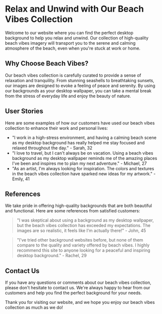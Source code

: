 <!--font:Dancing Script-->

# Relax and Unwind with Our Beach Vibes Collection

Welcome to our website where you can find the perfect desktop background to help you relax and unwind. Our collection of high-quality beach vibes imagery will transport you to the serene and calming atmosphere of the beach, even when you're stuck at work or home.

## Why Choose Beach Vibes?

Our beach vibes collection is carefully curated to provide a sense of relaxation and tranquility. From stunning seashells to breathtaking sunsets, our images are designed to evoke a feeling of peace and serenity. By using our backgrounds as your desktop wallpaper, you can take a mental break from the stress of everyday life and enjoy the beauty of nature.

## User Stories

Here are some examples of how our customers have used our beach vibes collection to enhance their work and personal lives:

- "I work in a high-stress environment, and having a calming beach scene as my desktop background has really helped me stay focused and relaxed throughout the day." - Sarah, 32
- "I love to travel, but I can't always be on vacation. Using a beach vibes background as my desktop wallpaper reminds me of the amazing places I've been and inspires me to plan my next adventure." - Michael, 27
- "As an artist, I'm always looking for inspiration. The colors and textures in the beach vibes collection have sparked new ideas for my artwork." - Emily, 41

## References

We take pride in offering high-quality backgrounds that are both beautiful and functional. Here are some references from satisfied customers:

> "I was skeptical about using a background as my desktop wallpaper, but the beach vibes collection has exceeded my expectations. The images are so realistic, it feels like I'm actually there!" - John, 45

> "I've tried other background websites before, but none of them compare to the quality and variety offered by beach vibes. I highly recommend this site to anyone looking for a peaceful and inspiring desktop background." - Rachel, 29

## Contact Us

If you have any questions or comments about our beach vibes collection, please don't hesitate to contact us. We're always happy to hear from our customers and help you find the perfect background for your needs.

Thank you for visiting our website, and we hope you enjoy our beach vibes collection as much as we do!

<!--

Write me content for website with wallpaper which alt text is:

"A close-up of a seashell on the beach"

The name/title of the page should not be 1:1 copy of the alt text but rather a real content of the website which is using this wallpaper.

- Use markdown format 
- Start with heading
- Heading should be short and concise
- The content should look like a real website 
- The website should not be about the wallpaper, wallpaper is just a related background
- Heading should be contain work "wallpaper" or "background"
- Include real sections like references, contact, user stories, etc. use things relevant to the page purpose.
- Feel free to use structure like headings, bullets, numbering, blockquotes, paragraphs, horizontal lines, etc.
- You can use formatting like bold or _italic_
- You can include UTF-8 emojis
- Links should be only #hash anchors (and you can refer to the document itself)
- Do not include images


---


# Beach Vibes Wallpaper for Your Desktop Background

Welcome to our website where you can find the perfect beach vibes wallpaper for your desktop background. Our collection of high-quality wallpapers will transport you to the serene and calming atmosphere of the beach, even when you're stuck at work or home.

## Why Choose Beach Vibes Wallpaper?

Our beach vibes wallpaper collection is carefully curated to provide a sense of relaxation and tranquility. The close-up of a seashell on the beach is just one example of the stunning imagery we offer. By using our wallpapers as your desktop background, you can take a mental break from the stress of everyday life and enjoy the beauty of nature.

## User Stories

Here are some examples of how our customers have used our beach vibes wallpaper to enhance their work and personal lives:

- "I work in a high-stress environment, and having a calming beach scene as my desktop background has really helped me stay focused and relaxed throughout the day." - Sarah, 32
- "I love to travel, but I can't always be on vacation. Using a beach vibes wallpaper as my desktop background reminds me of the amazing places I've been and inspires me to plan my next adventure." - Michael, 27
- "As an artist, I'm always looking for inspiration. The colors and textures in the beach vibes wallpaper collection have sparked new ideas for my artwork." - Emily, 41

## References

We take pride in offering high-quality wallpapers that are both beautiful and functional. Here are some references from satisfied customers:

> "I was skeptical about using a wallpaper as my desktop background, but the beach vibes collection has exceeded my expectations. The images are so realistic, it feels like I'm actually there!" - John, 45

> "I've tried other wallpaper websites before, but none of them compare to the quality and variety offered by beach vibes. I highly recommend this site to anyone looking for a peaceful and inspiring desktop background." - Rachel, 29

## Contact Us

If you have any questions or comments about our beach vibes wallpaper collection, please don't hesitate to contact us. We're always happy to hear from our customers and help you find the perfect wallpaper for your needs.

Thank you for visiting our website, and we hope you enjoy our beach vibes wallpaper as much as we do!


---


Heading should not include word "wallpaper". The website should not be about the wallpaper itself, wallpaper is just a related background, rewrite whole content.


---


# Relax and Unwind with Our Beach Vibes Collection

Welcome to our website where you can find the perfect desktop background to help you relax and unwind. Our collection of high-quality beach vibes imagery will transport you to the serene and calming atmosphere of the beach, even when you're stuck at work or home.

## Why Choose Beach Vibes?

Our beach vibes collection is carefully curated to provide a sense of relaxation and tranquility. From stunning seashells to breathtaking sunsets, our images are designed to evoke a feeling of peace and serenity. By using our backgrounds as your desktop wallpaper, you can take a mental break from the stress of everyday life and enjoy the beauty of nature.

## User Stories

Here are some examples of how our customers have used our beach vibes collection to enhance their work and personal lives:

- "I work in a high-stress environment, and having a calming beach scene as my desktop background has really helped me stay focused and relaxed throughout the day." - Sarah, 32
- "I love to travel, but I can't always be on vacation. Using a beach vibes background as my desktop wallpaper reminds me of the amazing places I've been and inspires me to plan my next adventure." - Michael, 27
- "As an artist, I'm always looking for inspiration. The colors and textures in the beach vibes collection have sparked new ideas for my artwork." - Emily, 41

## References

We take pride in offering high-quality backgrounds that are both beautiful and functional. Here are some references from satisfied customers:

> "I was skeptical about using a background as my desktop wallpaper, but the beach vibes collection has exceeded my expectations. The images are so realistic, it feels like I'm actually there!" - John, 45

> "I've tried other background websites before, but none of them compare to the quality and variety offered by beach vibes. I highly recommend this site to anyone looking for a peaceful and inspiring desktop background." - Rachel, 29

## Contact Us

If you have any questions or comments about our beach vibes collection, please don't hesitate to contact us. We're always happy to hear from our customers and help you find the perfect background for your needs.

Thank you for visiting our website, and we hope you enjoy our beach vibes collection as much as we do!

-->

